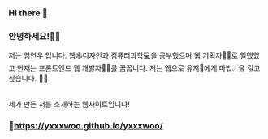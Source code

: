 ### Hi there 👋

<!--
**yxxxwoo/yxxxwoo** is a ✨ _special_ ✨ repository because its `README.md` (this file) appears on your GitHub profile.

Here are some ideas to get you started:

- 🔭 I’m currently working on ...
- 🌱 I’m currently learning ...
- 👯 I’m looking to collaborate on ...
- 🤔 I’m looking for help with ...
- 💬 Ask me about ...
- 📫 How to reach me: ...
- 😄 Pronouns: ...
- ⚡ Fun fact: ...
-->

### 안녕하세요!🙋‍♀
저는 임연우 입니다. 웹🕸디자인과 컴퓨터과학💻을 공부했으며 웹 기획자👩‍💼로 일했었고 현재는 프론트엔드 웹 개발자👩‍💻를 꿈꿉니다. 저는 웹으로 유저🫵에게 마법☄을 걸고 싶습니다. 🧙‍♀️

</br>제가 만든 저를 소개하는 웹사이트입니다! 
### 📌https://yxxxwoo.github.io/yxxxwoo/
